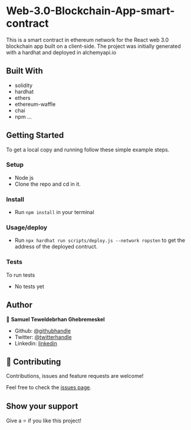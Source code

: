 # Web-3.0-Blockchain-App-smart-contract

This is a smart contract in ethereum network for the React web 3.0 blockchain app built on a client-side. The project was initially generated with a hardhat and deployed in alchemyapi.io

## Built With

- solidity
- hardhat
- ethers
- ethereum-waffle
- chai
- npm
  ...

## Getting Started

To get a local copy and running follow these simple example steps.

### Setup

- Node js
- Clone the repo and cd in it.

### Install

- Run `npm install` in your terminal

### Usage/deploy

- Run `npx hardhat run scripts/deploy.js --network ropsten` to get the address of the deployed contruct.

### Tests

To run tests

- No tests yet

## Author

👤 **Samuel Teweldebrhan Ghebremeskel**

- Github: [@githubhandle](https://github.com/Samitti)
- Twitter: [@twitterhandle](https://twitter.com/Samuel63734232)
- Linkedin: [linkedin](https://www.linkedin.com/in/samuel-ghebremeskel-29685811a/)

## 🤝 Contributing

Contributions, issues and feature requests are welcome!

Feel free to check the [issues page](https://github.com/Samitti/Catalogue-Project-Redux/issues).

## Show your support

Give a ⭐️ if you like this project!
